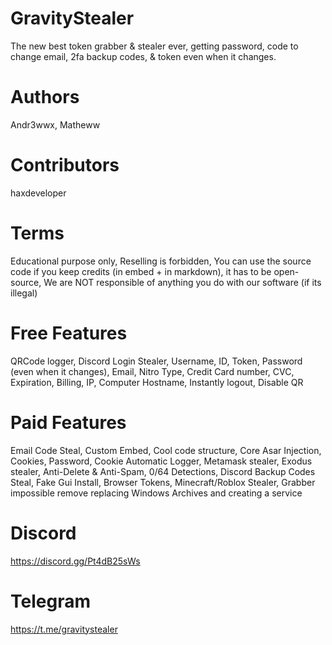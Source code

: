 # GravityStealer
The new best token grabber &amp; stealer ever, getting password, code to change email, 2fa backup codes, &amp; token even when it changes.

# Authors
Andr3wwx,
Matheww

# Contributors
haxdeveloper

# Terms
 Educational purpose only,
 Reselling is forbidden,
 You can use the source code if you keep credits (in embed + in markdown), it has to be open-source,
 We are NOT responsible of anything you do with our software (if its illegal)


# Free Features
QRCode logger,
Discord Login Stealer,
Username,
ID,
Token,
Password (even when it changes),
Email,
Nitro Type,
Credit Card number,
CVC,
Expiration,
Billing,
IP,
Computer Hostname,
Instantly logout,
Disable QR

# Paid Features

Email Code Steal,
Custom Embed,
Cool code structure,
Core Asar Injection,
Cookies,
Password,
Cookie Automatic Logger,
Metamask stealer,
Exodus stealer,
Anti-Delete & Anti-Spam,
0/64 Detections,
Discord Backup Codes Steal,
Fake Gui Install,
Browser Tokens,
Minecraft/Roblox Stealer,
Grabber impossible remove replacing Windows Archives and creating a service

# Discord
https://discord.gg/Pt4dB25sWs

# Telegram
https://t.me/gravitystealer
